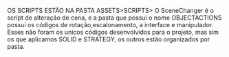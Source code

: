 
OS SCRIPTS ESTÃO NA PASTA ASSETS>SCRIPTS>
O SceneChanger é o script de alteração de cena, e a pasta que possui o nome OBJECTACTIONS possui os códigos de rotação,escalonamento, a interface e manipulador. Esses não foram os unicos códigos desenvolvidos para o projeto, mas sim os que aplicamos SOLID e STRATEGY, os outros estão organizados por pasta.
